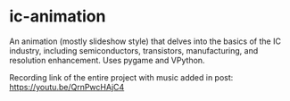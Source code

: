 # ic-animation
An animation (mostly slideshow style) that delves into the basics of the IC industry, including semiconductors, transistors, manufacturing, and resolution enhancement. Uses pygame and VPython.

Recording link of the entire project with music added in post: https://youtu.be/QrnPwcHAjC4
